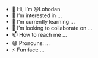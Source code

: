 - 👋 Hi, I’m @Lohodan
- 👀 I’m interested in ...
- 🌱 I’m currently learning ...
- 💞️ I’m looking to collaborate on ...
- 📫 How to reach me ...
- 😄 Pronouns: ...
- ⚡ Fun fact: ...

<!---
Lohodan/Lohodan is a ✨ special ✨ repository because its `README.md` (this file) appears on your GitHub profile.
You can click the Preview link to take a look at your changes.
--->
